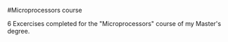 #Microprocessors course

6 Excercises completed for the "Microprocessors" course of my Master's degree.
